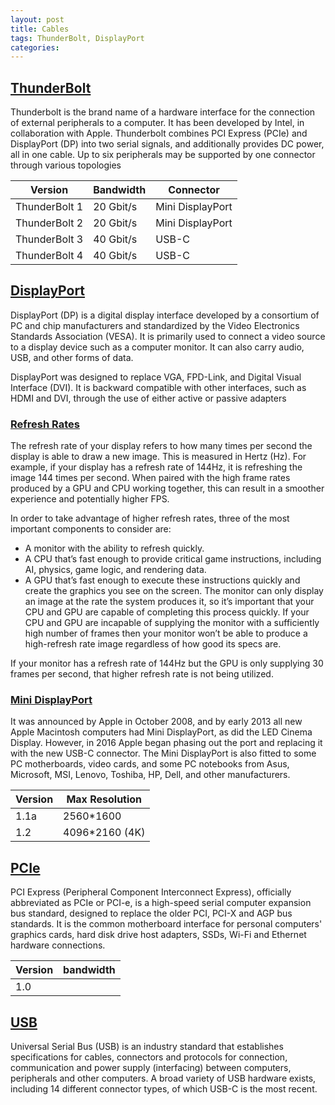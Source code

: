 ```yaml
---
layout: post
title: Cables
tags: ThunderBolt, DisplayPort
categories: 
---
```


## [ThunderBolt](https://en.wikipedia.org/wiki/Thunderbolt_(interface\\))

Thunderbolt is the brand name of a hardware interface for the connection of external peripherals to a computer. It has been developed by Intel, in collaboration with Apple. Thunderbolt combines PCI Express (PCIe) and DisplayPort (DP) into two serial signals, and additionally provides DC power, all in one cable. Up to six peripherals may be supported by one connector through various topologies

| Version       | Bandwidth | Connector |
| ------------- | --------- | --------- |
| ThunderBolt 1 | 20 Gbit/s | Mini DisplayPort |
| ThunderBolt 2 | 20 Gbit/s | Mini DisplayPort |
| ThunderBolt 3 | 40 Gbit/s | USB-C |
| ThunderBolt 4 | 40 Gbit/s | USB-C |

## [DisplayPort](https://en.wikipedia.org/wiki/DisplayPort)

DisplayPort (DP) is a digital display interface developed by a consortium of PC and chip manufacturers and standardized by the Video Electronics Standards Association (VESA). It is primarily used to connect a video source to a display device such as a computer monitor. It can also carry audio, USB, and other forms of data.

DisplayPort was designed to replace VGA, FPD-Link, and Digital Visual Interface (DVI). It is backward compatible with other interfaces, such as HDMI and DVI, through the use of either active or passive adapters

### [Refresh Rates]()

The refresh rate of your display refers to how many times per second the display is able to draw a new image. This is measured in Hertz (Hz). For example, if your display has a refresh rate of 144Hz, it is refreshing the image 144 times per second. When paired with the high frame rates produced by a GPU and CPU working together, this can result in a smoother experience and potentially higher FPS.

In order to take advantage of higher refresh rates, three of the most important components to consider are:

- A monitor with the ability to refresh quickly.
- A CPU that’s fast enough to provide critical game instructions, including AI, physics, game logic, and rendering data.
- A GPU that’s fast enough to execute these instructions quickly and create the graphics you see on the screen.
The monitor can only display an image at the rate the system produces it, so it’s important that your CPU and GPU are capable of completing this process quickly. If your CPU and GPU are incapable of supplying the monitor with a sufficiently high number of frames then your monitor won’t be able to produce a high-refresh rate image regardless of how good its specs are.

If your monitor has a refresh rate of 144Hz but the GPU is only supplying 30 frames per second, that higher refresh rate is not being utilized.


### [Mini DisplayPort](https://en.wikipedia.org/wiki/Mini_DisplayPort)

It was announced by Apple in October 2008, and by early 2013 all new Apple Macintosh computers had Mini DisplayPort, as did the LED Cinema Display. However, in 2016 Apple began phasing out the port and replacing it with the new USB-C connector. The Mini DisplayPort is also fitted to some PC motherboards, video cards, and some PC notebooks from Asus, Microsoft, MSI, Lenovo, Toshiba, HP, Dell, and other manufacturers.

| Version | Max Resolution |
| ------- | -------------- |
| 1.1a    | 2560*1600      |
| 1.2     | 4096*2160 (4K) |


## [PCIe](https://en.wikipedia.org/wiki/PCI_Express#History_and_revisions)

PCI Express (Peripheral Component Interconnect Express), officially abbreviated as PCIe or PCI-e, is a high-speed serial computer expansion bus standard, designed to replace the older PCI, PCI-X and AGP bus standards. It is the common motherboard interface for personal computers' graphics cards, hard disk drive host adapters, SSDs, Wi-Fi and Ethernet hardware connections.

| Version       | bandwidth |
| ------------- | --------- |
| 1.0 | |

## [USB](https://en.wikipedia.org/wiki/USB)

Universal Serial Bus (USB) is an industry standard that establishes specifications for cables, connectors and protocols for connection, communication and power supply (interfacing) between computers, peripherals and other computers. A broad variety of USB hardware exists, including 14 different connector types, of which USB-C is the most recent.
